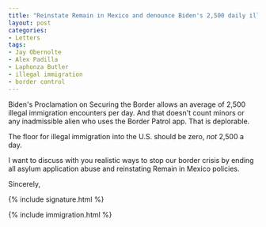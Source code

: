 ```yaml
---
title: "Reinstate Remain in Mexico and denounce Biden's 2,500 daily illegal plan"
layout: post
categories:
- Letters
tags:
- Jay Obernolte
- Alex Padilla
- Laphonza Butler
- illegal immigration
- border control
---
```


Biden's Proclamation on Securing the Border allows an average of 2,500 illegal immigration encounters per day. And that doesn't count minors or any inadmissible alien who uses the Border Patrol app. That is deplorable.

The floor for illegal immigration into the U.S. should be zero, *not* 2,500 a day.

I want to discuss with you realistic ways to stop our border crisis by ending all asylum application abuse and reinstating Remain in Mexico policies.

Sincerely,

{% include signature.html %}

{% include immigration.html %}
